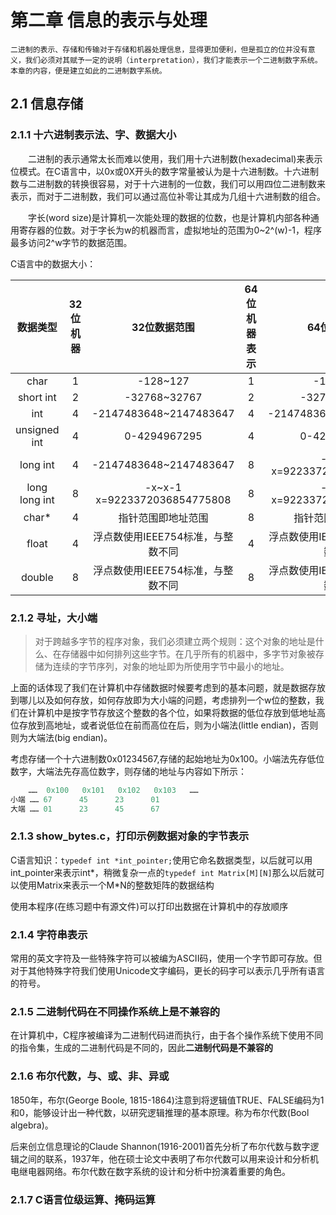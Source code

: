 # 第二章 信息的表示与处理

`
二进制的表示、存储和传输对于存储和机器处理信息，显得更加便利，但是孤立的位并没有意义，我们必须对其赋予一定的说明（interpretation），我们才能表示一个二进制数字系统。本章的内容，便是建立如此的二进制数字系统。
`

## 2.1 信息存储

### 2.1.1 十六进制表示法、字、数据大小

&emsp;&emsp;二进制的表示通常太长而难以使用，我们用十六进制数(hexadecimal)来表示位模式。在C语言中，以0x或0X开头的数字常量被认为是十六进制数。十六进制数与二进制数的转换很容易，对于十六进制的一位数，我们可以用四位二进制数来表示，而对于二进制数，我们可以通过高位补零让其成为几组十六进制数的组合。

&emsp;&emsp;字长(word size)是计算机一次能处理的数据的位数，也是计算机内部各种通用寄存器的位数。对于字长为w的机器而言，虚拟地址的范围为0~2^(w)-1，程序最多访问2^w字节的数据范围。

C语言中的数据大小：

<center>

数据类型|32位机器|32位数据范围|64位机器表示|64位数据范围
:-:|:-:|:-:|:-:|:-:
char|1|-128~127|1|-128~127
short int|2|-32768~32767|2|-32768~32767
int|4|-2147483648~2147483647|4|-2147483648~2147483647
unsigned int|4|0-4294967295|4|0-4294967295
long int|4|-2147483648~2147483647|8|-x~x-1 x=9223372036854775808
long long int|8|-x~x-1 x=9223372036854775808|8|-x~x-1 x=9223372036854775808
char*|4|指针范围即地址范围|8|指针范围即地址范围
float|4|浮点数使用IEEE754标准，与整数不同|4|浮点数使用IEEE754标准，与整数不同
double|8|浮点数使用IEEE754标准，与整数不同|8|浮点数使用IEEE754标准，与整数不同

</center>

### 2.1.2 寻址，大小端

> 对于跨越多字节的程序对象，我们必须建立两个规则：这个对象的地址是什么、在存储器中如何排列这些字节。在几乎所有的机器中，多字节对象被存储为连续的字节序列，对象的地址即为所使用字节中最小的地址。

上面的话体现了我们在计算机中存储数据时候要考虑到的基本问题，就是数据存放到哪儿以及如何存放，如何存放即为大小端的问题，考虑排列一个w位的整数，我们在计算机中是按字节存放这个整数的各个位，如果将数据的低位存放到低地址高位存放到高地址，或者说低位在前而高位在后，则为小端法(little endian)，否则则为大端法(big endian)。

考虑存储一个十六进制数0x01234567,存储的起始地址为0x100。小端法先存低位数字，大端法先存高位数字，则存储的地址与内容如下所示：

```C
    ……  0x100   0x101   0x102   0x103   ……
小端 …… 67      45      23      01  
大端 …… 01      23      45      67
```

### 2.1.3 show_bytes.c，打印示例数据对象的字节表示

C语言知识：```typedef int *int_pointer;```使用它命名数据类型，以后就可以用int_pointer来表示int*，稍微复杂一点的```typedef int Matrix[M][N]```那么以后就可以使用Matrix来表示一个M*N的整数矩阵的数据结构

使用本程序(在练习题中有源文件)可以打印出数据在计算机中的存放顺序

### 2.1.4 字符串表示

常用的英文字符及一些特殊字符可以被编为ASCII码，使用一个字节即可存放。但对于其他特殊字符我们使用Unicode文字编码，更长的码字可以表示几乎所有语言的符号。

### 2.1.5 二进制代码在不同操作系统上是不兼容的

在计算机中，C程序被编译为二进制代码进而执行，由于各个操作系统下使用不同的指令集，生成的二进制代码是不同的，因此**二进制代码是不兼容的**

### 2.1.6 布尔代数，与、或、非、异或

1850年，布尔(George Boole, 1815-1864)注意到将逻辑值TRUE、FALSE编码为1和0，能够设计出一种代数，以研究逻辑推理的基本原理。称为布尔代数(Bool algebra)。

后来创立信息理论的Claude Shannon(1916-2001)首先分析了布尔代数与数字逻辑之间的联系，1937年，他在硕士论文中表明了布尔代数可以用来设计和分析机电继电器网络。布尔代数在数字系统的设计和分析中扮演着重要的角色。

### 2.1.7 C语言位级运算、掩码运算

